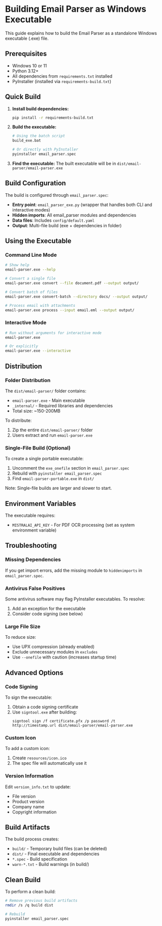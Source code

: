 # Building Email Parser as Windows Executable

This guide explains how to build the Email Parser as a standalone Windows executable (.exe) file.

## Prerequisites

- Windows 10 or 11
- Python 3.12+
- All dependencies from `requirements.txt` installed
- PyInstaller (installed via `requirements-build.txt`)

## Quick Build

1. **Install build dependencies:**
   ```bash
   pip install -r requirements-build.txt
   ```

2. **Build the executable:**
   ```bash
   # Using the batch script
   build_exe.bat
   
   # Or directly with PyInstaller
   pyinstaller email_parser.spec
   ```

3. **Find the executable:**
   The built executable will be in `dist/email-parser/email-parser.exe`

## Build Configuration

The build is configured through `email_parser.spec`:

- **Entry point**: `email_parser_exe.py` (wrapper that handles both CLI and interactive modes)
- **Hidden imports**: All email_parser modules and dependencies
- **Data files**: Includes `config/default.yaml`
- **Output**: Multi-file build (exe + dependencies in folder)

## Using the Executable

### Command Line Mode

```bash
# Show help
email-parser.exe --help

# Convert a single file
email-parser.exe convert --file document.pdf --output output/

# Convert batch of files
email-parser.exe convert-batch --directory docs/ --output output/

# Process email with attachments
email-parser.exe process --input email.eml --output output/
```

### Interactive Mode

```bash
# Run without arguments for interactive mode
email-parser.exe

# Or explicitly
email-parser.exe --interactive
```

## Distribution

### Folder Distribution

The `dist/email-parser/` folder contains:
- `email-parser.exe` - Main executable
- `_internal/` - Required libraries and dependencies
- Total size: ~150-200MB

To distribute:
1. Zip the entire `dist/email-parser/` folder
2. Users extract and run `email-parser.exe`

### Single-File Build (Optional)

To create a single portable executable:

1. Uncomment the `exe_onefile` section in `email_parser.spec`
2. Rebuild with `pyinstaller email_parser.spec`
3. Find `email-parser-portable.exe` in `dist/`

Note: Single-file builds are larger and slower to start.

## Environment Variables

The executable requires:
- `MISTRALAI_API_KEY` - For PDF OCR processing (set as system environment variable)

## Troubleshooting

### Missing Dependencies

If you get import errors, add the missing module to `hiddenimports` in `email_parser.spec`.

### Antivirus False Positives

Some antivirus software may flag PyInstaller executables. To resolve:
1. Add an exception for the executable
2. Consider code signing (see below)

### Large File Size

To reduce size:
- Use UPX compression (already enabled)
- Exclude unnecessary modules in `excludes`
- Use `--onefile` with caution (increases startup time)

## Advanced Options

### Code Signing

To sign the executable:
1. Obtain a code signing certificate
2. Use `signtool.exe` after building:
   ```batch
   signtool sign /f certificate.pfx /p password /t http://timestamp.url dist/email-parser/email-parser.exe
   ```

### Custom Icon

To add a custom icon:
1. Create `resources/icon.ico`
2. The spec file will automatically use it

### Version Information

Edit `version_info.txt` to update:
- File version
- Product version
- Company name
- Copyright information

## Build Artifacts

The build process creates:
- `build/` - Temporary build files (can be deleted)
- `dist/` - Final executable and dependencies
- `*.spec` - Build specification
- `warn-*.txt` - Build warnings (in build/)

## Clean Build

To perform a clean build:
```bash
# Remove previous build artifacts
rmdir /s /q build dist

# Rebuild
pyinstaller email_parser.spec
```